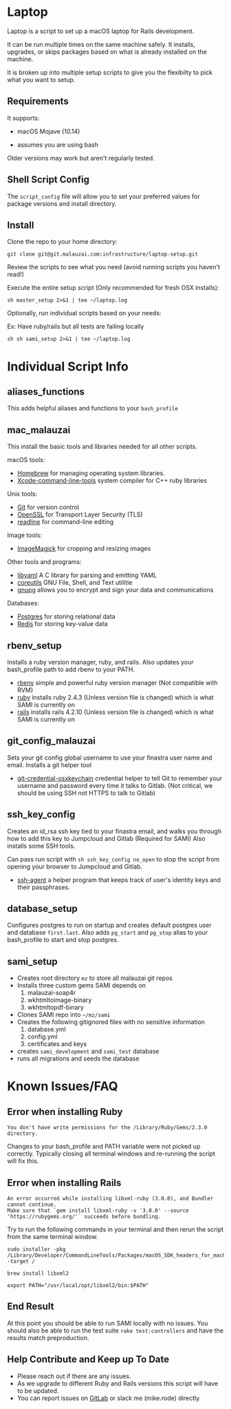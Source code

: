 Laptop
======

Laptop is a script to set up a macOS laptop for Rails development.

It can be run multiple times on the same machine safely.
It installs, upgrades, or skips packages
based on what is already installed on the machine.

It is broken up into multiple setup scripts to give you the flexibilty to pick what you want to setup.

Requirements
------------
It supports:

* macOS Mojave (10.14)

* assumes you are using bash

Older versions may work but aren't regularly tested.

Shell Script Config
----------
The `script_config` file will allow you to set your preferred values for package versions and install directory.

Install
-------

Clone the repo to your home directory:

```git clone git@git.malauzai.com:infrastructure/laptop-setup.git```


Review the scripts to see what you need (avoid running scripts you haven't read!)

Execute the entire setup script (Only recommended for fresh OSX installs):

```sh master_setup 2>&1 | tee ~/laptop.log```

Optionally, run individual scripts based on your needs:

Ex: Have ruby/rails but all tests are failing locally

```sh sh sami_setup 2>&1 | tee ~/laptop.log```


Individual Script Info
========================

aliases_functions
---------------
This adds helpful aliases and functions to your `bash_profile`


mac_malauzai
---------------
This install the basic tools and libraries needed for all other scripts.


macOS tools:

* [Homebrew]() for managing operating system libraries.
* [Xcode-command-line-tools]() system compiler for C++ ruby libraries

Unix tools:

* [Git]() for version control
* [OpenSSL]() for Transport Layer Security (TLS)
* [readline]() for command-line editing

Image tools:

* [ImageMagick]() for cropping and resizing images

Other tools and programs:

* [libyaml]() A C library for parsing and emitting YAML
* [coreutils]() GNU File, Shell, and Text utilitie
* [gnupg]() allows you to encrypt and sign your data and communications

Databases:

* [Postgres]() for storing relational data
* [Redis]() for storing key-value data

rbenv_setup
---------------
Installs a ruby version manager, ruby, and rails.
Also updates your bash_profile path to add rbenv to your PATH.

* [rbenv]() simple and powerful ruby version manager (Not compatible with RVM)
* [ruby]() installs ruby 2.4.3 (Unless version file is changed) which is what SAMI is currently on
* [rails]() installs rails 4.2.10 (Unless version file is changed) which is what SAMI is currently on

git_config_malauzai
--------------------
Sets your git config global username to use your finastra user name and email.
Installs a git helper tool

* [git-credential-osxkeychain]() credential helper to tell Git to remember your username and password every time it talks to Gitlab. (Not critical, we should be using SSH not HTTPS to talk to Gitlab)

ssh_key_config
---------------
Creates an id_rsa ssh key tied to your finastra email, and walks you through how to add this key to Jumpcloud and Gitlab (Required for SAMI)
Also installs some SSH tools.

Can pass run script with `sh ssh_key_config no_open` to stop the script from opening your browser to Jumpcloud and Gitlab.

* [ssh-agent]() a helper program that keeps track of user's identity keys and their passphrases.

database_setup
---------------
Configures postgres to run on startup and creates default postgres user and database `first.last`.
Also adds `pg_start` and `pg_stop` alias to your bash_profile to start and stop postgres.

sami_setup
---------------
* Creates root directory `mz` to store all malauzai git repos
* Installs three custom gems SAMI depends on
  1. malauzai-soap4r
  2. wkhtmltoimage-binary
  3. wkhtmltopdf-binary
* Clones SAMI repo into `~/mz/sami`
* Creates the following gitignored files with no sensitive information
  1. database.yml
  2. config.yml
  3. certificates and keys
* creates `sami_development` and `sami_test` database
* runs all migrations and seeds the database


Known Issues/FAQ
==================


Error when installing Ruby
---------------------------

```
You don't have write permissions for the /Library/Ruby/Gems/2.3.0 directory.
```

Changes to your bash_profile and PATH variable were not picked up correctly.
Typically closing all terminal windows and re-running the script will fix this.

Error when installing Rails
----------------------------

```
An error occurred while installing libxml-ruby (3.0.0), and Bundler cannot continue.
Make sure that `gem install libxml-ruby -v '3.0.0' --source 'https://rubygems.org/'` succeeds before bundling.

```
Try to run the following commands in your terminal and then rerun the script from the same terminal window.
```
sudo installer -pkg /Library/Developer/CommandLineTools/Packages/macOS_SDK_headers_for_macOS_10.14.pkg -target /
```

```
brew install libxml2
```

```
export PATH="/usr/local/opt/libxml2/bin:$PATH"
```

End Result
-----------
At this point you should be able to run SAMI locally with no issues.
You should also be able to run the test suite `rake test:controllers` and have the results match preproduction.


Help Contribute and Keep up To Date
-------------------------------------
* Please reach out if there are any issues.
* As we upgrade to different Ruby and Rails versions this script will have to be updated.
* You can report issues on [GitLab](https://git.malauzai.com/infrastructure/laptop-setup) or slack me (mike.rode) directly.
